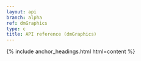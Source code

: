 ```yaml
---
layout: api
branch: alpha
ref: dmGraphics
type: c
title: API reference (dmGraphics)
---
```

{% include anchor_headings.html html=content %}